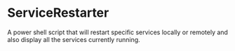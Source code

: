 # ServiceRestarter
A power shell script that will restart specific services locally or remotely and also display all the services currently running.
